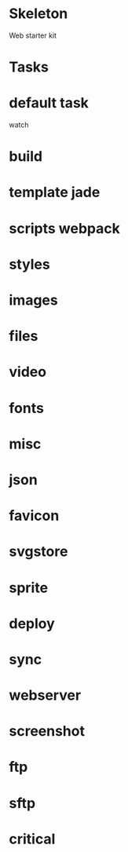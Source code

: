 # Skeleton 
Web starter kit

# Tasks

# default task
watch
 
# build

# template jade
# scripts webpack
# styles
# images
# files
# video
# fonts
# misc
# json
# favicon
# svgstore
# sprite
# deploy
# sync
# webserver
# screenshot
# ftp
# sftp
# critical